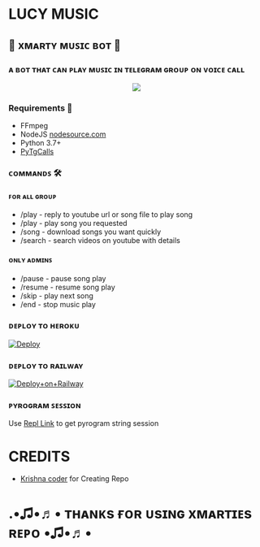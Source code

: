 # LUCY MUSIC
<h2 align="centre">🎵 xᴍᴀʀᴛʏ ᴍᴜꜱɪᴄ ʙᴏᴛ 🎵</h2>

### ᴀ ʙᴏᴛ ᴛʜᴀᴛ ᴄᴀɴ ᴘʟᴀʏ ᴍᴜꜱɪᴄ ɪɴ ᴛᴇʟᴇɢʀᴀᴍ ɢʀᴏᴜᴘ ᴏɴ ᴠᴏɪᴄᴇ ᴄᴀʟʟ 

<p align="center">
  <img src="https://telegra.ph/file/cff60c353d1e83d06f7af.jpg">
</p>

<h3>Requirements 📝</h3>

- FFmpeg
- NodeJS [nodesource.com](https://nodesource.com/)
- Python 3.7+
- [PyTgCalls](https://github.com/pytgcalls/pytgcalls)

### ᴄᴏᴍᴍᴀɴᴅꜱ 🛠
#### ꜰᴏʀ ᴀʟʟ ɢʀᴏᴜᴘ
- /play - reply to youtube url or song file to play song
- /play <song name> - play song you requested
- /song <song name> - download songs you want quickly
- /search <query> - search videos on youtube with details

#### ᴏɴʟʏ ᴀᴅᴍɪɴꜱ
- /pause - pause song play
- /resume - resume song play
- /skip - play next song
- /end - stop music play

### ᴅᴇᴘʟᴏʏ ᴛᴏ ʜᴇʀᴏᴋᴜ</h4>

[![Deploy](https://www.herokucdn.com/deploy/button.svg)](https://heroku.com/deploy?template=https://github.com/Krishnacodr/XMARTY_MUSIC)
### ᴅᴇᴘʟᴏʏ ᴛᴏ ʀᴀɪʟᴡᴀʏ

[![Deploy+on+Railway](https://railway.app/button.svg)](https://railway.app/new/template?template=https://github.com/Krishnacodr/Xmarty_Music&envs=API_ID,API_HASH,BOT_TOKEN,SESSION_NAME,SUDO_USER)

### ᴘʏʀᴏɢʀᴀᴍ ꜱᴇꜱꜱɪᴏɴ
Use [Repl Link](https://replit.com/@Krishnacodr/Caden-or-LucyMusic) to get pyrogram string session

# CREDITS
- [Krishna coder](https://github.com/Krishnacodr) for Creating Repo

# .•♫•♬• ᴛʜᴀɴᴋs ғᴏʀ ᴜsɪɴɢ xᴍᴀʀᴛɪᴇs ʀᴇᴘᴏ •♫•♬•

